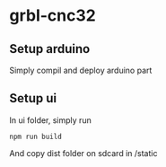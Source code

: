 # grbl-cnc32

## Setup arduino

Simply compil and deploy arduino part

## Setup ui

In ui folder, simply run

```shell
npm run build
```

And copy dist folder on sdcard in /static
